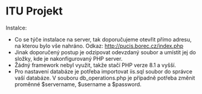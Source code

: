 # ITU Projekt
Instalce:
- Co se týče instalace na server, tak doporučujeme otevřit přímo adresu, na kterou bylo vše nahráno. Odkaz: http://pucis.borec.cz/index.php
- Jinak doporučený postup je odzipovat odevzdaný soubor a umístit jej do složky, kde je nakonfigurovaný PHP server.
- Žádný framework nebyl využit, takže stačí PHP verze 8.1 a vyšší.
- Pro nastavení databáze je potřeba importovat iis.sql soubor do správce vaší databáze. V souboru db_operations.php je případně potřeba změnit proměnné $servername, $username a $password.

